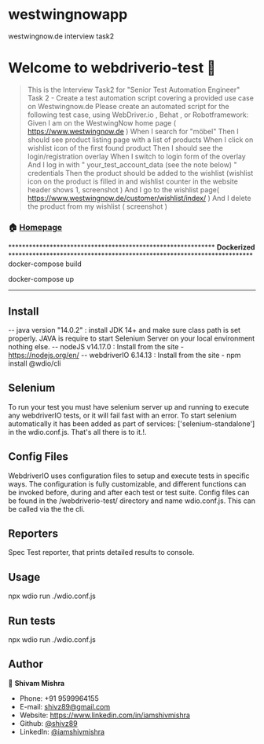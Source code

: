 # westwingnowapp
westwingnow.de interview task2

# Welcome to webdriverio-test 👋

> This is the Interview Task2 for "Senior Test Automation Engineer"
    Task 2 - Create a test automation script covering a provided use case on Westwingnow.de
        Please create an automated script for the following test case, using WebDriver.io , Behat , or Robotframework:
        Given I am on the WestwingNow home page ( https://www.westwingnow.de )
        When I search for "möbel"
        Then I should see product listing page with a list of products
        When I click on wishlist icon of the first found product
        Then I should see the login/registration overlay
        When I switch to login form of the overlay
        And I log in with " your_test_account_data (see the note below) " credentials
        Then the product should be added to the wishlist (wishlist icon on
        the product is filled in and wishlist counter in the website header shows 1, screenshot )
        And I go to the wishlist page( https://www.westwingnow.de/customer/wishlist/index/ )
        And I delete the product from my wishlist ( screenshot )

### 🏠 [Homepage](westwingnow.de)

************************************************************ **Dockerized** ***********************************************************************
docker-compose build 

docker-compose up 

***************************************************************************************************************************************************

## Install

-- java version "14.0.2" : install JDK 14+ and make sure class path is set properly. JAVA is require to start Selenium Server on your local environment nothing else.
-- nodeJS v14.17.0 : Install from the site - https://nodejs.org/en/ 
-- webdriverIO 6.14.13 : Install from the site - npm install @wdio/cli

## Selenium

To run your test you must have selenium server up and running to execute any webdriverIO tests, or it will fail fast with an error. To start selenium automatically it has been added as part of services: ['selenium-standalone'] in the wdio.conf.js. That's all there is to it.!.

## Config Files

WebdriverIO uses configuration files to setup and execute tests in specific ways. The configuration is fully customizable, and different functions can be invoked before, during and after each test or test suite. Config files can be found in the /webdriverio-test/ directory and name wdio.conf.js. This can be called via the the cli.

## Reporters

Spec
Test reporter, that prints detailed results to console.


## Usage

npx wdio run ./wdio.conf.js

## Run tests

npx wdio run ./wdio.conf.js

## Author

👤 **Shivam Mishra**

* Phone: +91 9599964155
* E-mail: shivz89@gmail.com
* Website: https://www.linkedin.com/in/iamshivmishra
* Github: [@shivz89](https://github.com/shivz89)
* LinkedIn: [@iamshivmishra](https://linkedin.com/in/iamshivmishra)

